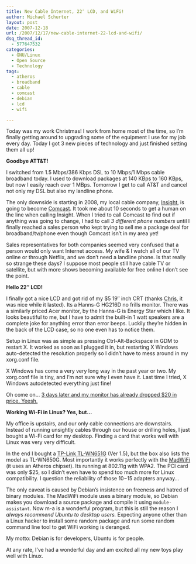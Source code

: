 ```yaml
---
title: New Cable Internet, 22″ LCD, and WiFi!
author: Michael Schurter
layout: post
date: 2007-12-18
url: /2007/12/17/new-cable-internet-22-lcd-and-wifi/
dsq_thread_id:
  - 577647532
categories:
  - GNU/Linux
  - Open Source
  - Technology
tags:
  - atheros
  - broadband
  - cable
  - comcast
  - debian
  - lcd
  - wifi

---
```

Today was my work Christmas! I work from home most of the time, so I&#8217;m finally getting around to upgrading some of the equipment I use for my job every day. Today I got 3 new pieces of technology and just finished setting them all up!

**Goodbye ATT&T!**

I switched from 1.5 Mbps/386 Kbps DSL to 10 Mbps/1 Mbps cable broadband today. I used to download packages at 140 KBps to 160 KBps, but now I easily reach over 1 MBps. Tomorrow I get to call AT&T and cancel not only my DSL but also my landline phone.

The only downside is starting in 2008, my local cable company, [Insight][1], is going to become [Comcast][2]. It took me about 10 seconds to get a human on the line when calling Insight. When I tried to call Comcast to find out if anything was going to change, I had to call _3 different phone numbers_ until I finally reached a sales person who kept trying to sell me a package deal for broadband/tv/phone even though Comcast isn&#8217;t in my area yet!

Sales representatives for both companies seemed very confused that a person would only want Internet access. My wife & I watch all of our TV online or through Netflix, and we don&#8217;t need a landline phone. Is that really so strange these days? I suppose most people still have cable TV or satellite, but with more shows becoming available for free online I don&#8217;t see the point.

**Hello 22&#8243; LCD!**

I finally got a nice LCD and got rid of my $5 19&#8243; inch CRT (thanks [Chris][3], it was nice while it lasted). Its a Hanns-G HG216D no frills monitor. There was a similarly priced Acer monitor, by the Hanns-G is Energy Star which I like. It looks beautiful to me, but I have to admit the built-in 1 watt speakers are a complete joke for anything error than error beeps. Luckily they&#8217;re hidden in the back of the LCD case, so no one even has to notice them.

Setup in Linux was as simple as pressing Ctrl-Alt-Backspace in GDM to restart X. It worked as soon as I plugged it in, but restarting X Windows auto-detected the resolution properly so I didn&#8217;t have to mess around in my xorg.conf file.

X Windows has come a very very long way in the past year or two. My xorg.conf file is tiny, and I&#8217;m not sure why I even have it. Last time I tried, X Windows autodetected everything just fine!

Oh come on&#8230; [3 days later and my monitor has already dropped $20 in price. Yeesh.][4]

**Working Wi-Fi in Linux? Yes, but&#8230;**

My office is upstairs, and our only cable connections are downstairs. Instead of running unsightly cables through our house or drilling holes, I just bought a Wi-Fi card for my desktop. Finding a card that works well with Linux was very very difficult.

In the end I bought a [TP-Link TL-WN651G][5] (Ver 1.5), but the box also lists the model as TL-WN650G. Most importantly it works perfectly with the [MadWiFi][6] (it uses an Atheros chipset). Its running at 802.11g with WPA2. The PCI card was only $25, so I didn&#8217;t even have to spend too much more for Linux compatibility. I question the reliability of those $10-$15 adapters anyway&#8230;

The only caveat is caused by Debian&#8217;s insistence on freeness and hatred of binary modules. The MadWiFi module uses a binary module, so Debian makes you download a source package and compile it using `module-assistant`. Now m-a is a wonderful program, but this is still the reason I _always recommend Ubuntu to desktop users._ Expecting anyone other than a Linux hacker to install some random package and run some random command line tool to get WiFi working is deranged.

My motto: Debian is for developers, Ubuntu is for people.

At any rate, I&#8217;ve had a wonderful day and am excited all my new toys play well with Linux.

 [1]: http://www.insight-com.com/
 [2]: http://www.comcast.com/
 [3]: http://blog.christopherpitzer.com/
 [4]: http://www.newegg.com/Product/Product.aspx?Item=N82E16824254024
 [5]: http://www.tigerdirect.com/applications/searchtools/item-Details.asp?EdpNo=3350606&sku=D145-1006
 [6]: http://madwifi.org/